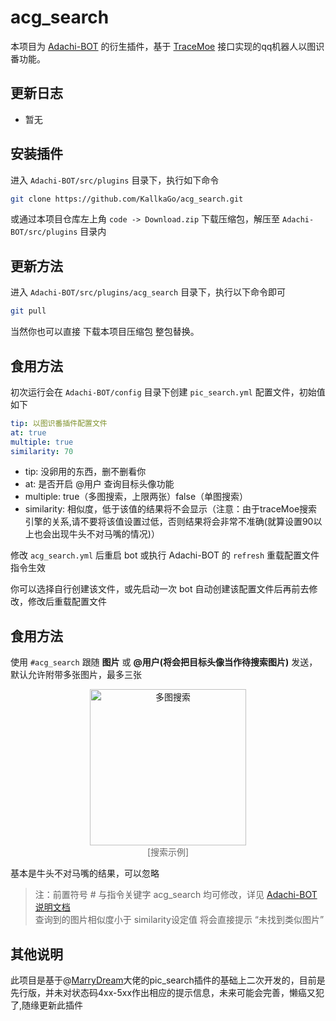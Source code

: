 # acg_search

本项目为 [Adachi-BOT][1] 的衍生插件，基于 [TraceMoe][2] 接口实现的qq机器人以图识番功能。

## 更新日志
- 暂无

## 安装插件

进入 `Adachi-BOT/src/plugins` 目录下，执行如下命令

```bash
git clone https://github.com/KallkaGo/acg_search.git
```

或通过本项目仓库左上角 `code -> Download.zip` 下载压缩包，解压至 `Adachi-BOT/src/plugins` 目录内


## 更新方法

进入 `Adachi-BOT/src/plugins/acg_search` 目录下，执行以下命令即可

```bash
git pull
```

当然你也可以直接 下载本项目压缩包 整包替换。

## 食用方法

初次运行会在 `Adachi-BOT/config` 目录下创建 `pic_search.yml` 配置文件，初始值如下

```yaml
tip: 以图识番插件配置文件
at: true 
multiple: true
similarity: 70
```

- tip: 没卵用的东西，删不删看你
- at: 是否开启 @用户 查询目标头像功能
- multiple: true（多图搜索，上限两张）false（单图搜索）
- similarity: 相似度，低于该值的结果将不会显示（注意：由于traceMoe搜索引擎的关系,请不要将该值设置过低，否则结果将会非常不准确(就算设置90以上也会出现牛头不对马嘴的情况)）

修改 `acg_search.yml` 后重启 bot 或执行 Adachi-BOT 的 `refresh` 重载配置文件指令生效

你可以选择自行创建该文件，或先启动一次 bot 自动创建该配置文件后再前去修改，修改后重载配置文件

## 食用方法

使用 `#acg_search` 跟随 **图片** 或 **@用户(将会把目标头像当作待搜索图片)** 发送，默认允许附带多张图片，最多三张

<div align="center">
  <img src="https://user-images.githubusercontent.com/82202033/184493636-abc2bcbb-6ed5-496b-962b-690ace76818e.jpg" width="250" alt="多图搜索" />
    <br />
    <font color="#666">[搜索示例]</font>
</div>


基本是牛头不对马嘴的结果，可以忽略

> 注：前置符号 # 与指令关键字 acg_search 均可修改，详见 [Adachi-BOT 说明文档][3]  
> 查询到的图片相似度小于 similarity设定值 将会直接提示 “未找到类似图片”

## 其他说明

此项目是基于@[MarryDream][4]大佬的pic_search插件的基础上二次开发的，目前是先行版，并未对状态码4xx-5xx作出相应的提示信息，未来可能会完善，懒癌又犯了,随缘更新此插件


[1]: https://github.com/SilveryStar/Adachi-BOT

[2]: https://trace.moe/

[3]: https://docs.adachi.top/config/#commands-yml

[4]: https://github.com/MarryDream/pic_search

